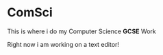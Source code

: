 # ComSci
<p>This is where i do my Computer Science <b>GCSE</b> Work</p>
<p>Right now i am working on a text editor!</p>
